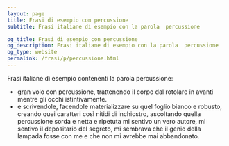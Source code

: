 ```yaml
---
layout: page
title: Frasi di esempio con percussione 
subtitle: Frasi italiane di esempio con la parola  percussione

og_title: Frasi di esempio con percussione 
og_description: Frasi italiane di esempio con la parola  percussione
og_type: website
permalink: /frasi/p/percussione.html
---
```


Frasi italiane di esempio contenenti la parola percussione:


- gran volo con percussione, trattenendo il corpo dal rotolare in avanti mentre gli occhi istintivamente.
- e scrivendole, facendole materializzare su quel foglio bianco e robusto, creando quei caratteri così nitidi di inchiostro, ascoltando quella percussione sorda e netta e ripetuta mi sentivo un vero autore, mi sentivo il depositario del segreto, mi sembrava che il genio della lampada fosse con me e che non mi avrebbe mai abbandonato.
